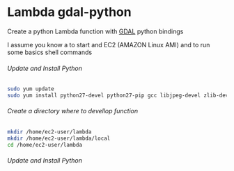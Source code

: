 # Lambda gdal-python

Create a python Lambda function with [GDAL](http://gdal.org) python bindings
 
I assume you know a to start and EC2 (AMAZON Linux AMI) and to run some basics shell commands

###### Update and Install Python

```sh
sudo yum update
sudo yum install python27-devel python27-pip gcc libjpeg-devel zlib-devel gcc-c++ python-devel libpng-devel freetype-devel libcurl-devel

```

###### Create a directory where to devellop function

```sh
mkdir /home/ec2-user/lambda
mkdir /home/ec2-user/lambda/local
cd /home/ec2-user/lambda
```

###### Update and Install Python